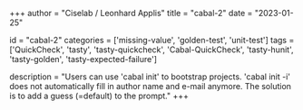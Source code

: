 
+++
author = "Ciselab / Leonhard Applis"
title = "cabal-2"
date = "2023-01-25"

id = "cabal-2"
categories = ['missing-value', 'golden-test', 'unit-test']
tags = ['QuickCheck', 'tasty', 'tasty-quickcheck', 'Cabal-QuickCheck', 'tasty-hunit', 'tasty-golden', 'tasty-expected-failure']

description = "Users can use 'cabal init' to bootstrap projects. 'cabal init -i' does not automatically fill in author name and e-mail anymore. The solution is to add a guess (=default) to the prompt."
+++
